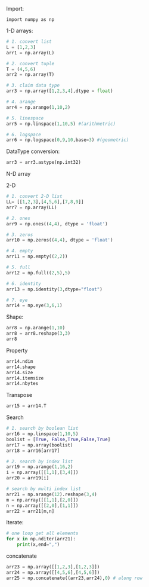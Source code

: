 
Import:
```
import numpy as np
```

1-D arrays:

```python
# 1. convert list
L = [1,2,3]
arr1 = np.array(L)

# 2. convert tuple
T = (4,5,6)
arr2 = np.array(T)

# 3. claim data type
arr3 = np.array([1,2,3,4],dtype = float)

# 4. arange
arr4 = np.arange(1,10,2)

# 5. linespace 
arr5 = np.linspace(1,10,5) #(arithmetric)

# 6. logspace 
arr6 = np.logspace(0,9,10,base=3) #(geometric)


```


DataType conversion:
```python
arr3 = arr3.astype(np.int32)
```


N-D array

2-D
```python
# 1. convert 2-D list
LL= [[1,2,3],[4,5,6],[7,8,9]]
arr7 = np.array(LL)

# 2. ones
arr9 = np.ones((4,4), dtype = 'float')

# 3. zeros
arr10 = np.zeros((4,4), dtype = 'float')

# 4. empty
arr11 = np.empty((2,2))

# 5. full
arr12 = np.full((2,5),5)

# 6. identity
arr13 = np.identity(3,dtype="float")

# 7. eye
arr14 = np.eye(3,6,1)

```


Shape:

```python
arr8 = np.arange(1,10)
arr8 = arr8.reshape(3,3)
arr8
```


Property
```python
arr14.ndim
arr14.shape
arr14.size
arr14.itemsize
arr14.nbytes
```

Transpose
```python
arr15 = arr14.T
```

Search
```python
# 1. search by boolean list
arr16 = np.linspace(1,10,5)
boolist = [True, False,True,False,True]
arr17 = np.array(boolist)
arr18 = arr16[arr17]

# 2. search by index list
arr19 = np.arange(1,16,2)
i = np.array([[1,1],[3,4]])
arr20 = arr19[i]

# search by multi index list
arr21 = np.arange(12).reshape(3,4)
m = np.array([[1,1],[2,0]])
n = np.array([[2,0],[1,1]])
arr22 = arr21[m,n]
```


Iterate:

```python
# one loop get all elements
for x in np.nditer(arr21):
    print(x,end=",")
```


concatenate

```python
arr23 = np.array([[1,2,3],[1,2,3]])
arr24 = np.array([[4,5,6],[4,5,6]])
arr25 = np.concatenate((arr23,arr24),0) # along row 
```


